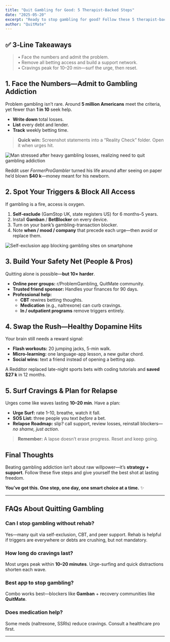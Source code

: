 ```yaml
---
title: "Quit Gambling for Good: 5 Therapist-Backed Steps"
date: "2025-05-20"
excerpt: "Ready to stop gambling for good? Follow these 5 therapist-backed steps—plus real stories, free tools, and blocking apps—to beat gambling addiction and take back control."
author: "QuitMate"
---
```


## ✅ **3‑Line Takeaways**
> • Face the numbers and admit the problem.  
> • Remove all betting access and build a support network.  
> • Cravings peak for 10–20 min—surf the urge, then reset.

## 1. Face the Numbers—Admit to Gambling Addiction

Problem gambling isn’t rare. Around **5 million Americans** meet the criteria, yet fewer than **1 in 10** seek help.

- **Write down** total losses.
- **List** every debt and lender.
- **Track** weekly betting time.

> **Quick win:** Screenshot statements into a “Reality Check” folder. Open it when urges hit.

![Man stressed after heavy gambling losses, realizing need to quit gambling addiction](gambling-loss.png)

Reddit user _FormerProGambler_ turned his life around after seeing on paper he’d blown **$40 k**—money meant for his newborn.

## 2. Spot Your Triggers & Block All Access

If gambling is a fire, access is oxygen.

1. **Self-exclude** (GamStop UK, state registers US) for 6 months–5 years.
2. Install **Gamban** / **BetBlocker** on every device.
3. Turn on your bank’s gambling-transaction blocker.
4. Note **when / mood / company** that precede each urge—then avoid or replace them.

![Self-exclusion app blocking gambling sites on smartphone](block-app.png)

## 3. Build Your Safety Net (People & Pros)

Quitting alone is possible—**but 10× harder**.

- **Online peer groups:** r/ProblemGambling, QuitMate community.
- **Trusted friend sponsor:** Handles your finances for 90 days.
- **Professional help:**
  - **CBT** rewires betting thoughts.
  - **Medication** (e.g., naltrexone) can curb cravings.
  - **In / outpatient programs** remove triggers entirely.

## 4. Swap the Rush—Healthy Dopamine Hits

Your brain still needs a reward signal:

- **Flash workouts:** 20 jumping jacks, 5-min walk.
- **Micro-learning:** one language-app lesson, a new guitar chord.
- **Social wins:** text a friend instead of opening a betting app.

A Redditor replaced late-night sports bets with coding tutorials and **saved \$27 k** in 12 months.

## 5. Surf Cravings & Plan for Relapse

Urges come like waves lasting **10–20 min**. Have a plan:

- **Urge Surf:** rate 1–10, breathe, watch it fall.
- **SOS List:** three people you text _before_ a bet.
- **Relapse Roadmap:** slip? call support, review losses, reinstall blockers—_no shame, just action_.

> **Remember:** A lapse doesn’t erase progress. Reset and keep going.

## Final Thoughts

Beating gambling addiction isn’t about raw willpower—it’s **strategy + support**. Follow these five steps and give yourself the best shot at lasting freedom.

**You’ve got this. One step, one day, one smart choice at a time.** ✨

---

## FAQs About Quitting Gambling

### Can I stop gambling without rehab?

Yes—many quit via self-exclusion, CBT, and peer support. Rehab is helpful if triggers are everywhere or debts are crushing, but not mandatory.

### How long do cravings last?

Most urges peak within **10–20 minutes**. Urge-surfing and quick distractions shorten each wave.

### Best app to stop gambling?

Combo works best—blockers like **Gamban** + recovery communities like **QuitMate**.

### Does medication help?

Some meds (naltrexone, SSRIs) reduce cravings. Consult a healthcare pro first.

---
